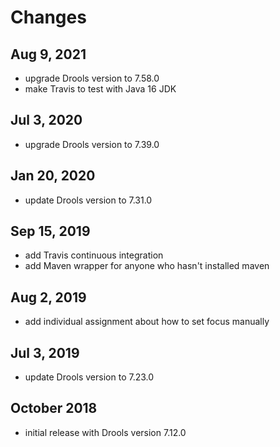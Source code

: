 # Changes

## Aug 9, 2021
* upgrade Drools version to 7.58.0
* make Travis to test with Java 16 JDK

## Jul 3, 2020
* upgrade Drools version to 7.39.0

## Jan 20, 2020
* update Drools version to 7.31.0

## Sep 15, 2019
* add Travis continuous integration
* add Maven wrapper for anyone who hasn't installed maven

## Aug 2, 2019
* add individual assignment about how to set focus manually

## Jul 3, 2019
* update Drools version to 7.23.0

## October 2018
* initial release with Drools version 7.12.0 
